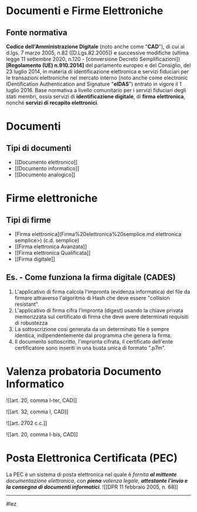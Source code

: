 # Documenti e Firme Elettroniche
## Fonte normativa
**Codice dell'Amministrazione Digitale** (noto anche come "**CAD**"), di cui al d.lgs. 7 marzo 2005, n.82 ([D.Lgs.82.2005]) e successive modifiche (ultima legge 11 settembre 2020, n.120 - [conversione Decreto Semplificazioni])
**[Regolamento (UE) n.910.2014]** del parlamento europeo e del Consiglio, del 23 luglio 2014, in materia di identificazione elettronica e servizi fiduciari per le transazioni elettroniche nel mercato interno (noto anche come electronic IDentification Authentication and Signature "**eIDAS**") entrato in vigore il 1 luglio 2016. 
Base normativa a livello comunitario per i servizi fiduciari degli stati membri, ossia servizi di **identificazione digitale**, di **firma elettronica**, nonché **servizi di recapito elettronici**.

# Documenti

## Tipi di documenti
- [[Documento elettronico]]
- [[Documento informatico]]
- [[Documento analogico]]

# Firme elettroniche
## Tipi di firme
- [Firma elettronica](Firma%20elettronica%20semplice.md elettronica semplice>) (c.d. semplice)
- [[Firma elettronica Avanzata]]
- [[Firma elettronica Qualificata]]
- [[Firma digitale]]

## Es. - Come funziona la firma digitale (CADES)
1. L'applicativo di firma calcola l'impronta (evidenza informatica) del file da firmare attraverso l'algoritmo di Hash che deve essere "collision resistant".
2. L'applicativo di firma cifra l'impronta (digest) usando la chiave privata memorizzata sul certificato di firma che deve avere determinati requisiti di robustezza
3. La sottoscrizione così generata da un determinato file è sempre identica, indipendentemente dal programma che genera la firma.
4. Il documento sottoscritto, l'impronta cifrata, il certificato dell'ente certificatore sono inseriti in una busta unica di formato ".p7m".

# Valenza probatoria Documento Informatico
![[art. 20, comma I-ter, CAD]]

![[art. 32, comma I, CAD]]

![[art. 2702 c.c.]]

![[art. 20, comma I-bis, CAD]]

# Posta Elettronica Certificata (PEC)
La PEC è un sistema di posta elettronica nel quale è _fornita **al mittente** documentazione elettronica_, con _**piena** valenza legale, **attestante l'invio e la consegna di documenti informatici**_.
![[DPR 11 febbraio 2005, n. 68]]




---
#lez 